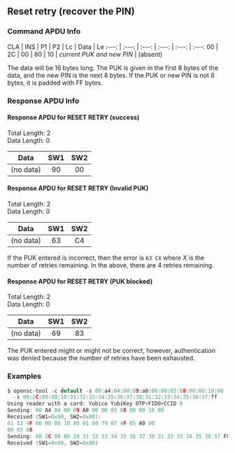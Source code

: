 <!-- Copyright 2021 Yubico AB

Licensed under the Apache License, Version 2.0 (the "License");
you may not use this file except in compliance with the License.
You may obtain a copy of the License at

    http://www.apache.org/licenses/LICENSE-2.0

Unless required by applicable law or agreed to in writing, software
distributed under the License is distributed on an "AS IS" BASIS,
WITHOUT WARRANTIES OR CONDITIONS OF ANY KIND, either express or implied.
See the License for the specific language governing permissions and
limitations under the License. -->

## Reset retry (recover the PIN)

### Command APDU Info

CLA | INS | P1 | P2 | Lc | Data | Le
:---: | :---: | :---: | :---: | :---: | :---:
00 | 2C | 00 | 80 | 10 | *current PUK and new PIN* | (absent)

The data will be 16 bytes long. The PUK is given in the first 8 bytes of the data,
and the new PIN is the next 8 bytes. If the PUK or new PIN is not 8 bytes, it is padded
with FF bytes.

### Response APDU Info

#### Response APDU for RESET RETRY (success)

Total Length: 2\
Data Length: 0

   Data    | SW1 | SW2 
:---------:|:---:|:---:
 (no data) | 90  | 00  

#### Response APDU for RESET RETRY (Invalid PUK)

Total Length: 2\
Data Length: 0

   Data    | SW1 | SW2 
:---------:|:---:|:---:
 (no data) | 63  | C4  

If the PUK entered is incorrect, then the error is `63 CX` where *X* is the number of
retries remaining. In the above, there are 4 retries remaining.

#### Response APDU for RESET RETRY (PUK blocked)

Total Length: 2\
Data Length: 0

   Data    | SW1 | SW2 
:---------:|:---:|:---:
 (no data) | 69  | 83  

The PUK entered might or might not be correct, however, authentication was denied
because the number of retries have been exhausted.

### Examples

```C
$ opensc-tool -c default -s 00:a4:04:00:09:a0:00:00:03:08:00:00:10:00
  -s 00:2C:00:80:10:31:32:33:34:35:36:37:38:31:32:33:34:35:36:37:ff
Using reader with a card: Yubico YubiKey OTP+FIDO+CCID 0
Sending: 00 A4 04 00 09 A0 00 00 03 08 00 00 10 00
Received (SW1=0x90, SW2=0x00):
61 11 4F 06 00 00 10 00 01 00 79 07 4F 05 A0 00
00 03 08
Sending: 00 2C 00 80 10 31 32 33 34 35 36 37 38 31 32 33 34 35 36 37 FF
Received (SW1=0x90, SW2=0x00)
```
